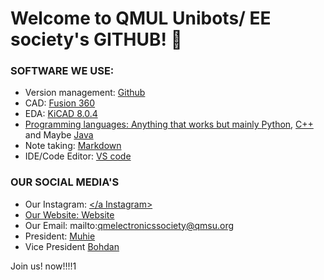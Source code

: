 # Welcome to QMUL Unibots/ EE society's GITHUB! 👋


### SOFTWARE WE USE:

- Version management: <a href='https://github.com/'>Github</a>
- CAD: <a href = 'https://www.autodesk.co.uk/products/fusion-360/overview?term=1-YEAR&tab=subscription&plc=F36'> Fusion 360 </a>
- EDA: <a href = 'https://www.kicad.org'> KiCAD 8.0.4
- Programming languages: Anything that works but mainly <a href='https://www.python.org/'>Python</a>, <a href='https://en.cppreference.com/w/'>C++</a> and Maybe <a href='https://docs.oracle.com/en/java/javase/21/'>Java</a>
- Note taking: <a href='https://www.markdowntutorial.com/lesson/4/#:~:text=To%20create%20an%20inline%20image,image%20for%20the%20visually%20impaired.)' >Markdown</a> 
- IDE/Code Editor: <a href='https://code.visualstudio.com/'>VS code </a>


### OUR SOCIAL MEDIA'S
- Our Instagram: <a href="https://www.instagram.com/qmelectronics_soc?igsh=NmF0ZWp0czl4MXZu&utm_source=qr"></a Instagram>
- Our Website: <a href="http://qmes.xyz">Website</a>
- Our Email: mailto:qmelectronicssociety@qmsu.org
- President: <a href='https://github.com/Muhie'>Muhie</a>
- Vice President <a href='https://github.com/Tx42'>Bohdan</a>

Join us! now!!!!1
